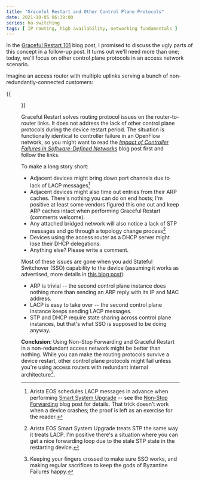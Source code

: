 ```yaml
---
title: "Graceful Restart and Other Control Plane Protocols"
date: 2021-10-05 06:39:00
series: ha-switching
tags: [ IP routing, high availability, networking fundamentals ]
---
```

In the [Graceful Restart 101](/2021/09/graceful-restart.html) blog post, I promised to discuss the ugly parts of this concept in a follow-up post. It turns out we'll need more than one; today, we'll focus on other control plane protocols in an access network scenario.

Imagine an access router with multiple uplinks serving a bunch of non-redundantly-connected customers:

{{<figure src="/2021/09/GR-access-router.png" caption="Non-redundant access network">}}
<!--more-->
Graceful Restart solves routing protocol issues on the router-to-router links. It does not address the lack of other control plane protocols during the device restart period. The situation is functionally identical to controller failure in an OpenFlow network, so you might want to read the *[Impact of Controller Failures in Software-Defined Networks](https://blog.ipspace.net/2019/06/impact-of-controller-failures-in.html)* blog post first and follow the links.
 
To make a long story short:

* Adjacent devices might bring down port channels due to lack of LACP messages[^1]
* Adjacent devices might also time out entries from their ARP caches. There's nothing you can do on end hosts; I'm positive at least some vendors figured this one out and keep ARP caches intact when performing Graceful Restart (comments welcome).
* Any attached bridged network will also notice a lack of STP messages and go through a topology change process[^2]
* Devices using the access router as a DHCP server might lose their DHCP delegations.
* Anything else? Please write a comment.

Most of these issues are gone when you add Stateful Switchover (SSO) capability to the device (assuming it works as advertised, more details in [this blog post](/2021/09/stateful-switchover.html)):

* ARP is trivial -- the second control plane instance does nothing more than sending an ARP reply with its IP and MAC address.
* LACP is easy to take over -- the second control plane instance keeps sending LACP messages.
* STP and DHCP require state sharing across control plane instances, but that's what SSO is supposed to be doing anyway.

**Conclusion**: Using Non-Stop Forwarding and Graceful Restart in a non-redundant access network might be better than nothing. While you can make the routing protocols survive a device restart, other control plane protocols might fail unless you're using access routers with redundant internal architecture[^3].

[^1]: Arista EOS schedules LACP messages in advance when performing [Smart System Upgrade](https://www.arista.com/en/um-eos/eos-leaf-smart-system-upgrade-leaf-ssu) -- see the [Non-Stop Forwarding](/2021/09/non-stop-forwarding.html) blog post for details. That trick doesn't work when a device crashes; the proof is left as an exercise for the reader.

[^2]: Arista EOS Smart System Upgrade treats STP the same way it treats LACP. I'm positive there's a situation where you can get a nice forwarding loop due to the stale STP state in the restarting device.

[^3]: Keeping your fingers crossed to make sure SSO works, and making regular sacrifices to keep the gods of Byzantine Failures happy.
